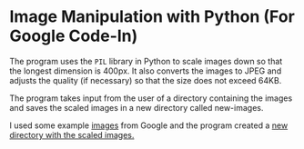 # Image Manipulation with Python (For Google Code-In)

The program uses the `PIL` library in Python to scale images down so that the longest dimension is 400px. It also converts the images to JPEG and adjusts the quality (if necessary) so that the size does not exceed 64KB.

The program takes input from the user of a directory containing the images and saves the scaled images in a new directory called new-images.

I used some example [images](https://github.com/suhas-arun/Google-Code-In/blob/master/Image-Manipulation/images) from Google and the program created a [new directory with the scaled images.](https://github.com/suhas-arun/Google-Code-In/blob/master/Image-Manipulation/images/new-images)
